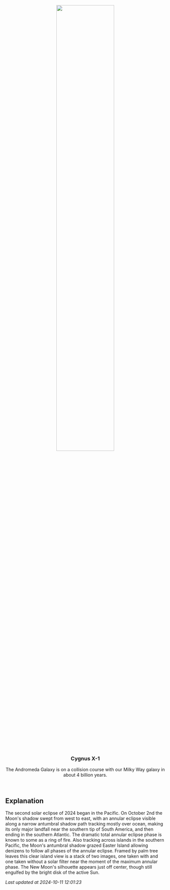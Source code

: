 <p align='center'>
    <img src='https://apod.nasa.gov/apod/image/2410/eclipse_02_1024.jpg' width='60%' />
    <h3 align="center">Cygnus X-1</h3>
    <p align="center">The Andromeda Galaxy is on a collision course with our Milky Way galaxy in about 4 billion years.</p>
</p>
<br/>

Explanation
--
The second solar eclipse of 2024 began in the Pacific. On October 2nd the Moon's shadow swept from west to east, with an annular eclipse visible along a narrow antumbral shadow path tracking mostly over ocean, making its only major landfall near the southern tip of South America, and then ending in the southern Atlantic. The dramatic total annular eclipse phase is known to some as a ring of fire. Also tracking across islands in the southern Pacific, the Moon's antumbral shadow grazed Easter Island allowing denizens to follow all phases of the annular eclipse. Framed by palm tree leaves this clear island view is a stack of two images, one taken with and one taken without a solar filter near the moment of the maximum annular phase. The New Moon's silhouette appears just off center, though still engulfed by the bright disk of the active Sun.


*Last updated at 2024-10-11 12:01:23*
